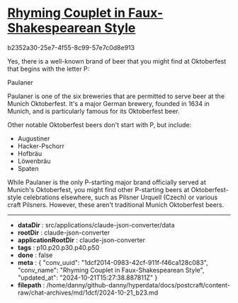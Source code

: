 # [Rhyming Couplet in Faux-Shakespearean Style](https://claude.ai/chat/1dcf2014-0983-42cf-911f-f46ca128c083)

b2352a30-25e7-4f55-8c99-57e7c0d8e913

 Yes, there is a well-known brand of beer that you might find at Oktoberfest that begins with the letter P:

Paulaner

Paulaner is one of the six breweries that are permitted to serve beer at the Munich Oktoberfest. It's a major German brewery, founded in 1634 in Munich, and is particularly famous for its Oktoberfest beer.

Other notable Oktoberfest beers don't start with P, but include:

- Augustiner
- Hacker-Pschorr
- Hofbräu
- Löwenbräu
- Spaten

While Paulaner is the only P-starting major brand officially served at Munich's Oktoberfest, you might find other P-starting beers at Oktoberfest-style celebrations elsewhere, such as Pilsner Urquell (Czech) or various craft Pilsners. However, these aren't traditional Munich Oktoberfest beers.

---

* **dataDir** : src/applications/claude-json-converter/data
* **rootDir** : claude-json-converter
* **applicationRootDir** : claude-json-converter
* **tags** : p10.p20.p30.p40.p50
* **done** : false
* **meta** : {
  "conv_uuid": "1dcf2014-0983-42cf-911f-f46ca128c083",
  "conv_name": "Rhyming Couplet in Faux-Shakespearean Style",
  "updated_at": "2024-10-21T15:27:38.887811Z"
}
* **filepath** : /home/danny/github-danny/hyperdata/docs/postcraft/content-raw/chat-archives/md/1dcf/2024-10-21_b23.md